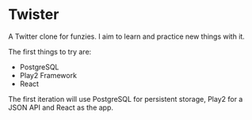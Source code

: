 # Twister

A Twitter clone for funzies. I aim to learn and practice new things with it.

The first things to try are:
* PostgreSQL
* Play2 Framework
* React

The first iteration will use PostgreSQL for persistent storage, Play2 for a JSON API and React as the app.
